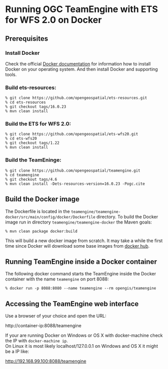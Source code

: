 # Running OGC TeamEngine with ETS for WFS 2.0 on Docker

## Prerequisites

### Install Docker

Check the official [Docker documentation](https://docs.docker.com/engine/) for information how to
  install Docker on your operating system. And then install Docker and supporting tools.

### Build ets-resources:
    
    % git clone https://github.com/opengeospatial/ets-resources.git
    % cd ets-resources
    % git checkout tags/16.0.23
    % mvn clean install
    
### Build the ETS for WFS 2.0:
    
    % git clone https://github.com/opengeospatial/ets-wfs20.git
    % cd ets-wfs20
    % git checkout tags/1.22
    % mvn clean install

### Build the TeamEninge:
    
    % git clone https://github.com/opengeospatial/teamengine.git
    % cd teamengine
    % git checkout tags/4.6
    % mvn clean install -Dets-resources-version=16.0.23 -Pogc.cite


## Build the Docker image
The Dockerfile is located in the ```teamengine/teamengine-docker/src/main/config/docker/Dockerfile``` directory. 
To build the Docker image run in directory ```teamengine/teamengine-docker``` the Maven goals:

    % mvn clean package docker:build

This will build a new docker image from scratch. It may take a while the first time since Docker will download some
base images from [docker hub](https://hub.docker.com).

## Running TeamEngine inside a Docker container 
The following docker command starts the TeamEngine inside the Docker container with the name ```teamengine``` on port 8088:

    % docker run -p 8088:8080 --name teamengine --rm opengis/teamengine

## Accessing the TeamEngine web interface
Use a browser of your choice and open the URL:

http://container-ip:8088/teamengine

If your are running Docker on Windows or OS X with docker-machine check the IP with ```docker-machine ip```.  
On Linux it is most likely localhost/127.0.0.1 on Windows and OS X it might be a IP like:

http://192.168.99.100:8088/teamengine